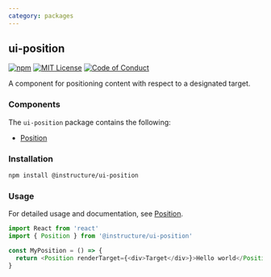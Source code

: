 ```yaml
---
category: packages
---
```


## ui-position

[![npm][npm]][npm-url]
[![MIT License][license-badge]][license]
[![Code of Conduct][coc-badge]][coc]

A component for positioning content with respect to a designated target.

### Components

The `ui-position` package contains the following:

- [Position](#Position)

### Installation

```sh
npm install @instructure/ui-position
```

### Usage

For detailed usage and documentation, see [Position](#Position).

```js
import React from 'react'
import { Position } from '@instructure/ui-position'

const MyPosition = () => {
  return <Position renderTarget={<div>Target</div>}>Hello world</Position>
}
```

[npm]: https://img.shields.io/npm/v/@instructure/ui-position.svg
[npm-url]: https://npmjs.com/package/@instructure/ui-position
[license-badge]: https://img.shields.io/npm/l/instructure-ui.svg?style=flat-square
[license]: https://github.com/instructure/instructure-ui/blob/master/LICENSE
[coc-badge]: https://img.shields.io/badge/code%20of-conduct-ff69b4.svg?style=flat-square
[coc]: https://github.com/instructure/instructure-ui/blob/master/CODE_OF_CONDUCT.md
